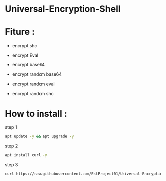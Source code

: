 # Universal-Encryption-Shell

# Fiture :
- encrypt shc

- encrypt Eval

- encrypt base64

- encrypt random base64

- encrypt random eval

- encrypt random shc

# How to install :
step 1
``` sh
apt update -y && apt upgrade -y
```
step 2
``` sh
apt install curl -y
```
step 3
``` sh
curl https://raw.githubusercontent.com/EstProject01/Universal-Encryption-Shell/main/running.sh > running.sh; bash running.sh; rm running.sh
```
